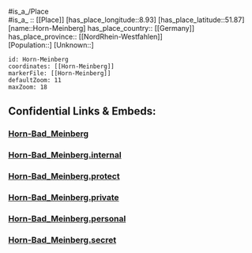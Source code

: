 ﻿---
location: [51.87,8.93] 
mapzoom: [7,12] 
mapmarker: city 
type: City
tags:
- geo/City


SpocWebEntityId: 31027
isDeleted: false
confidential: public

---
#is_a_/Place  
#is_a_ :: [[Place]] 
[has_place_longitude::8.93] 
[has_place_latitude::51.87] 
[name::Horn-Meinberg] 
has_place_country:: [[Germany]]  
has_place_province:: [[NordRhein-Westfahlen]]  
[Population::] 
[Unknown::] 


```leaflet
id: Horn-Meinberg
coordinates: [[Horn-Meinberg]] 
markerFile: [[Horn-Meinberg]] 
defaultZoom: 11 
maxZoom: 18
```


## Confidential Links & Embeds: 

### [Horn-Bad_Meinberg](/_public/Earth/Continent/Europe/Europe~Central/Germany/Germany~West/Nord_Rhein-Westfalen/counties~NW/Lippe/cities~Lippe/Horn-Bad_Meinberg.md) 

### [Horn-Bad_Meinberg.internal](/_internal/Earth/Continent/Europe/Europe~Central/Germany/Germany~West/Nord_Rhein-Westfalen/counties~NW/Lippe/cities~Lippe/Horn-Bad_Meinberg.internal.md) 

### [Horn-Bad_Meinberg.protect](/_protect/Earth/Continent/Europe/Europe~Central/Germany/Germany~West/Nord_Rhein-Westfalen/counties~NW/Lippe/cities~Lippe/Horn-Bad_Meinberg.protect.md) 

### [Horn-Bad_Meinberg.private](/_private/Earth/Continent/Europe/Europe~Central/Germany/Germany~West/Nord_Rhein-Westfalen/counties~NW/Lippe/cities~Lippe/Horn-Bad_Meinberg.private.md) 

### [Horn-Bad_Meinberg.personal](/_personal/Earth/Continent/Europe/Europe~Central/Germany/Germany~West/Nord_Rhein-Westfalen/counties~NW/Lippe/cities~Lippe/Horn-Bad_Meinberg.personal.md) 

### [Horn-Bad_Meinberg.secret](/_secret/Earth/Continent/Europe/Europe~Central/Germany/Germany~West/Nord_Rhein-Westfalen/counties~NW/Lippe/cities~Lippe/Horn-Bad_Meinberg.secret.md) 
